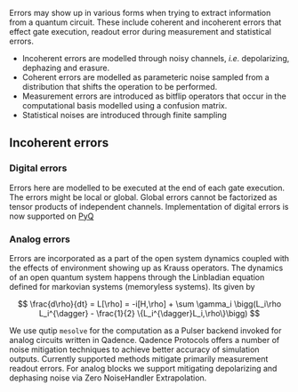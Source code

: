 Errors may show up in various forms when trying to extract information from a quantum circuit. These include coherent and incoherent errors that effect gate execution, readout error during measurement and statistical errors.


- Incoherent errors are modelled through noisy channels, _i.e._ depolarizing, dephazing and erasure.
- Coherent errors are modelled as parameteric noise sampled from a distribution that shifts the operation to be performed.
- Measurement errors are introduced as bitflip operators that occur in the computational basis modelled using a confusion matrix.
- Statistical noises are introduced through finite sampling

## Incoherent errors

### Digital errors

Errors here are modelled to be executed at the end of each gate execution. The errors might be local or global. Global errors cannot be factorized as tensor products of independent channels. Implementation of digital errors is now supported on [PyQ](https://github.com/pasqal-io/pyqtorch)

### Analog errors
Errors are incorporated as a part of the open system dynamics coupled with the effects of environment showing up as Krauss operators. The dynamics of an open quantum system happens through the Linbladian equation defined for markovian systems (memoryless systems). Its given by

$$
    \frac{d\rho}{dt} = L[\rho] = -i[H,\rho] + \sum \gamma_i \bigg(L_i\rho L_i^{\dagger} - \frac{1}{2} \{L_i^{\dagger}L_i,\rho\}\bigg)
$$

We use qutip `mesolve` for the computation as a Pulser backend invoked for analog circuits written in Qadence. Qadence Protocols offers a number of noise mitigation techniques to achieve better accuracy of simulation outputs. Currently supported methods mitigate primarily measurement readout errors. For analog blocks we support mitigating depolarizing and dephasing noise via Zero NoiseHandler Extrapolation.
